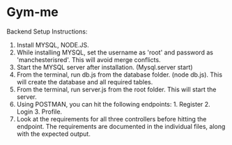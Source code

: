 # Gym-me

Backend Setup Instructions:

1. Install MYSQL, NODE.JS.
2. While installing MYSQL, set the username as 'root' and password as 'manchesterisred'. This will avoid merge conflicts.
3. Start the MYSQL server after installation. (Mysql.server start)
4. From the terminal, run db.js from the database folder. (node db.js). This will create the database and all required tables.
5. From the terminal, run server.js from the root folder. This will start the server.
6. Using POSTMAN, you can hit the following endpoints: 1. Register 2. Login 3. Profile.
7. Look at the requirements for all three controllers before hitting the endpoint. The requirements are documented in the individual files, along with the expected output.
